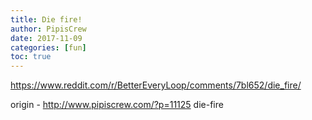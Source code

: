 ```yaml
---
title: Die fire!
author: PipisCrew
date: 2017-11-09
categories: [fun]
toc: true
---
```


https://www.reddit.com/r/BetterEveryLoop/comments/7bl652/die_fire/

origin - http://www.pipiscrew.com/?p=11125 die-fire